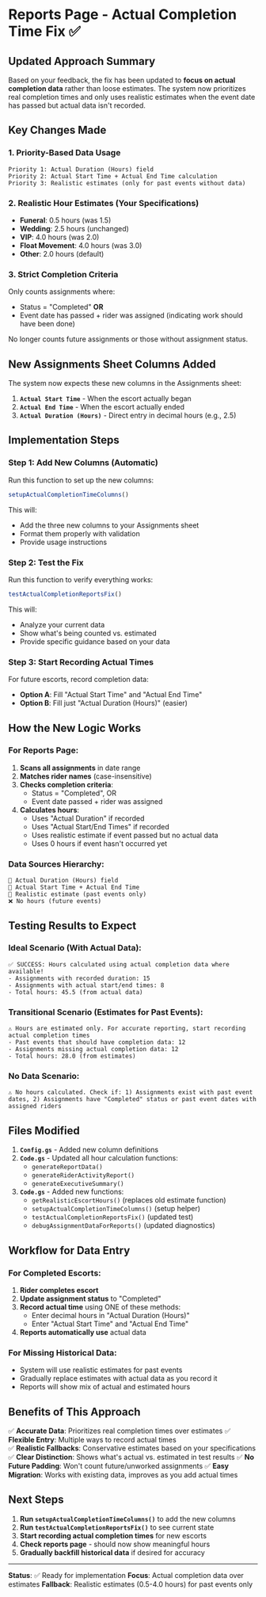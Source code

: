 # Reports Page - Actual Completion Time Fix ✅

## Updated Approach Summary
Based on your feedback, the fix has been updated to **focus on actual completion data** rather than loose estimates. The system now prioritizes real completion times and only uses realistic estimates when the event date has passed but actual data isn't recorded.

## Key Changes Made

### 1. **Priority-Based Data Usage**
```
Priority 1: Actual Duration (Hours) field
Priority 2: Actual Start Time + Actual End Time calculation  
Priority 3: Realistic estimates (only for past events without data)
```

### 2. **Realistic Hour Estimates** (Your Specifications)
- **Funeral**: 0.5 hours (was 1.5)
- **Wedding**: 2.5 hours (unchanged)
- **VIP**: 4.0 hours (was 2.0)
- **Float Movement**: 4.0 hours (was 3.0)
- **Other**: 2.0 hours (default)

### 3. **Strict Completion Criteria**
Only counts assignments where:
- Status = "Completed" **OR**
- Event date has passed + rider was assigned (indicating work should have been done)

No longer counts future assignments or those without assignment status.

## New Assignments Sheet Columns Added

The system now expects these new columns in the Assignments sheet:

1. **`Actual Start Time`** - When the escort actually began
2. **`Actual End Time`** - When the escort actually ended  
3. **`Actual Duration (Hours)`** - Direct entry in decimal hours (e.g., 2.5)

## Implementation Steps

### Step 1: Add New Columns (Automatic)
Run this function to set up the new columns:
```javascript
setupActualCompletionTimeColumns()
```

This will:
- Add the three new columns to your Assignments sheet
- Format them properly with validation
- Provide usage instructions

### Step 2: Test the Fix
Run this function to verify everything works:
```javascript
testActualCompletionReportsFix()
```

This will:
- Analyze your current data
- Show what's being counted vs. estimated
- Provide specific guidance based on your data

### Step 3: Start Recording Actual Times
For future escorts, record completion data:
- **Option A**: Fill "Actual Start Time" and "Actual End Time"
- **Option B**: Fill just "Actual Duration (Hours)" (easier)

## How the New Logic Works

### For Reports Page:
1. **Scans all assignments** in date range
2. **Matches rider names** (case-insensitive)
3. **Checks completion criteria**:
   - Status = "Completed", OR
   - Event date passed + rider was assigned
4. **Calculates hours**:
   - Uses "Actual Duration" if recorded
   - Uses "Actual Start/End Times" if recorded
   - Uses realistic estimate if event passed but no actual data
   - Uses 0 hours if event hasn't occurred yet

### Data Sources Hierarchy:
```
🥇 Actual Duration (Hours) field
🥈 Actual Start Time + Actual End Time  
🥉 Realistic estimate (past events only)
❌ No hours (future events)
```

## Testing Results to Expect

### Ideal Scenario (With Actual Data):
```
✅ SUCCESS: Hours calculated using actual completion data where available!
- Assignments with recorded duration: 15
- Assignments with actual start/end times: 8  
- Total hours: 45.5 (from actual data)
```

### Transitional Scenario (Estimates for Past Events):
```
⚠️ Hours are estimated only. For accurate reporting, start recording actual completion times
- Past events that should have completion data: 12
- Assignments missing actual completion data: 12
- Total hours: 28.0 (from estimates)
```

### No Data Scenario:
```
⚠️ No hours calculated. Check if: 1) Assignments exist with past event dates, 2) Assignments have "Completed" status or past event dates with assigned riders
```

## Files Modified

1. **`Config.gs`** - Added new column definitions
2. **`Code.gs`** - Updated all hour calculation functions:
   - `generateReportData()`
   - `generateRiderActivityReport()` 
   - `generateExecutiveSummary()`
3. **`Code.gs`** - Added new functions:
   - `getRealisticEscortHours()` (replaces old estimate function)
   - `setupActualCompletionTimeColumns()` (setup helper)
   - `testActualCompletionReportsFix()` (updated test)
   - `debugAssignmentDataForReports()` (updated diagnostics)

## Workflow for Data Entry

### For Completed Escorts:
1. **Rider completes escort**
2. **Update assignment status** to "Completed"
3. **Record actual time** using ONE of these methods:
   - Enter decimal hours in "Actual Duration (Hours)" 
   - Enter "Actual Start Time" and "Actual End Time"
4. **Reports automatically use** actual data

### For Missing Historical Data:
- System will use realistic estimates for past events
- Gradually replace estimates with actual data as you record it
- Reports will show mix of actual and estimated hours

## Benefits of This Approach

✅ **Accurate Data**: Prioritizes real completion times over estimates
✅ **Flexible Entry**: Multiple ways to record actual times  
✅ **Realistic Fallbacks**: Conservative estimates based on your specifications
✅ **Clear Distinction**: Shows what's actual vs. estimated in test results
✅ **No Future Padding**: Won't count future/unworked assignments
✅ **Easy Migration**: Works with existing data, improves as you add actual times

## Next Steps

1. **Run `setupActualCompletionTimeColumns()`** to add the new columns
2. **Run `testActualCompletionReportsFix()`** to see current state
3. **Start recording actual completion times** for new escorts
4. **Check reports page** - should now show meaningful hours
5. **Gradually backfill historical data** if desired for accuracy

---
**Status**: ✅ Ready for implementation
**Focus**: Actual completion data over estimates
**Fallback**: Realistic estimates (0.5-4.0 hours) for past events only